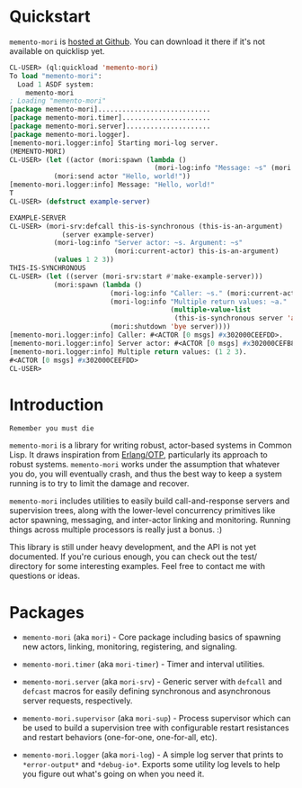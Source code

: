 # Quickstart

`memento-mori` is
[hosted at Github](http://github.com/zkat/memento-mori). You can
download it there if it's not available on quicklisp yet.

```lisp
CL-USER> (ql:quickload 'memento-mori)
To load "memento-mori":
  Load 1 ASDF system:
    memento-mori
; Loading "memento-mori"
[package memento-mori]............................
[package memento-mori.timer]......................
[package memento-mori.server].....................
[package memento-mori.logger].
[memento-mori.logger:info] Starting mori-log server.
(MEMENTO-MORI)
CL-USER> (let ((actor (mori:spawn (lambda ()
                                    (mori-log:info "Message: ~s" (mori:receive))))))
           (mori:send actor "Hello, world!"))
[memento-mori.logger:info] Message: "Hello, world!"
T
CL-USER> (defstruct example-server)

EXAMPLE-SERVER
CL-USER> (mori-srv:defcall this-is-synchronous (this-is-an-argument)
             (server example-server)
           (mori-log:info "Server actor: ~s. Argument: ~s"
                          (mori:current-actor) this-is-an-argument)
           (values 1 2 3))
THIS-IS-SYNCHRONOUS
CL-USER> (let ((server (mori-srv:start #'make-example-server)))
           (mori:spawn (lambda ()
                         (mori-log:info "Caller: ~s." (mori:current-actor))
                         (mori-log:info "Multiple return values: ~a."
                                        (multiple-value-list
                                         (this-is-synchronous server 'an-argument)))
                         (mori:shutdown 'bye server))))
[memento-mori.logger:info] Caller: #<ACTOR [0 msgs] #x302000CEEFDD>.
[memento-mori.logger:info] Server actor: #<ACTOR [0 msgs] #x302000CEFB8D>. Argument: AN-ARGUMENT
[memento-mori.logger:info] Multiple return values: (1 2 3).
#<ACTOR [0 msgs] #x302000CEEFDD>
CL-USER>
```

# Introduction

`Remember you must die`

`memento-mori` is a library for writing robust, actor-based systems in
Common Lisp. It draws inspiration from [Erlang/OTP](http://www.erlang.org),
particularly its approach to robust systems. `memento-mori` works under the
assumption that whatever you do, you will eventually crash, and thus the
best way to keep a system running is to try to limit the damage and
recover.

`memento-mori` includes utilities to easily build call-and-response servers
and supervision trees, along with the lower-level concurrency primitives
like actor spawning, messaging, and inter-actor linking and
monitoring. Running things across multiple processors is really just a
bonus. :)

This library is still under heavy development, and the API is not yet
documented. If you're curious enough, you can check out the test/ directory
for some interesting examples. Feel free to contact me with questions or
ideas.

# Packages

* `memento-mori` (aka `mori`) - Core package including basics of spawning new
  actors, linking, monitoring, registering, and signaling.

* `memento-mori.timer` (aka `mori-timer`) - Timer and interval utilities.

* `memento-mori.server` (aka `mori-srv`) - Generic server with `defcall` and
  `defcast` macros for easily defining synchronous and asynchronous server
  requests, respectively.

* `memento-mori.supervisor` (aka `mori-sup`) - Process supervisor which can be
  used to build a supervision tree with configurable restart resistances
  and restart behaviors (one-for-one, one-for-all, etc).

* `memento-mori.logger` (aka `mori-log`) - A simple log server that prints
  to `*error-output*` and `*debug-io*`. Exports some utility log levels to
  help you figure out what's going on when you need it.
